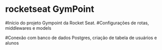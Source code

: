 # rocketseat GymPoint

#Início do projeto Gympoint da Rocket Seat.
#Configurações de rotas, middlewares e models

#Conexão com banco de dados Postgres, criação de tabela de usuários e alunos
